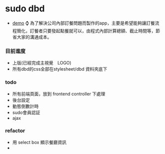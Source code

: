 # sudo dbd
* [demo](http://sdbd.herokuapp.com/)
:watch:
為了解決公司內部訂餐問題而製作的app，主要是希望能夠讓訂餐流程簡化，訂餐者只要發起點餐就可以，由程式內部計算總額、截止時間等，節省大家的溝通成本。
### 目前進度

* 上版(已經完成主視覺　LOGO)
* 所有dbd的css全部在stylesheet/dbd 資料夾底下

### todo
* 所有前端頁面，放到 frontend controller 下處理
* 後台設定
* 動態倒數計時
* sudo會員認証
* ajax 

### refactor
* 用 select box 顯示餐廳資訊
* 
